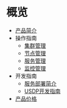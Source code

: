 # 概览

* [产品简介](/USDP/intro.md)
* 操作指南
    * [集群管理](/USDP/operate/cluster)
    * [节点管理](/USDP/operate/node)
    * [服务管理](/USDP/operate/service)
    * [监控管理](/USDP/operate/monitor)
* 开发指南
    * [服务部署简介](/USDP/developer/intro)
    * [USDP开发指南](/USDP/developer/hdfs)
* [产品价格](/USDP/price)







